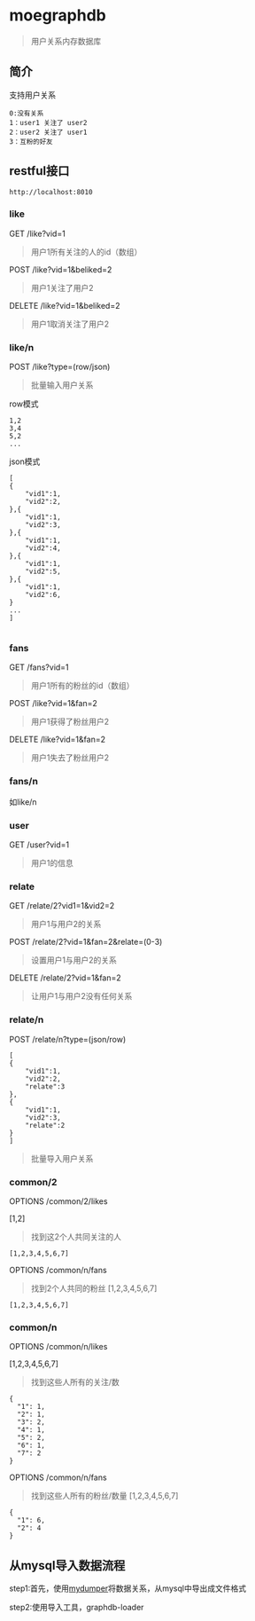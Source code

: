 # moegraphdb
>用户关系内存数据库 

## 简介

支持用户关系
```
0:没有关系
1：user1 关注了 user2
2：user2 关注了 user1
3：互粉的好友

```

## restful接口
```
http://localhost:8010
```
### like

GET /like?vid=1

>用户1所有关注的人的id（数组）

POST /like?vid=1&beliked=2

>用户1关注了用户2

DELETE /like?vid=1&beliked=2

>用户1取消关注了用户2
### like/n

POST /like?type=(row/json)
> 批量输入用户关系

row模式
``` 
1,2
3,4
5,2
...

```
json模式
``` 
[
{
	"vid1":1,
	"vid2":2,
},{
	"vid1":1,
	"vid2":3,
},{
	"vid1":1,
	"vid2":4,
},{
	"vid1":1,
	"vid2":5,
},{
	"vid1":1,
	"vid2":6,
}
...
]


```




### fans

GET /fans?vid=1

>用户1所有的粉丝的id（数组）

POST /like?vid=1&fan=2

>用户1获得了粉丝用户2

DELETE /like?vid=1&fan=2

>用户1失去了粉丝用户2

### fans/n

如like/n

### user

GET /user?vid=1

>用户1的信息


### relate
GET /relate/2?vid1=1&vid2=2

>用户1与用户2的关系

POST /relate/2?vid=1&fan=2&relate=(0-3)

>设置用户1与用户2的关系

DELETE /relate/2?vid=1&fan=2

>让用户1与用户2没有任何关系

### relate/n

POST /relate/n?type=(json/row)
```
[
{
	"vid1":1,
	"vid2":2,
	"relate":3
},
{
	"vid1":1,
	"vid2":3,
	"relate":2
}
]
```
>批量导入用户关系
### common/2


OPTIONS /common/2/likes

[1,2]
> 找到这2个人共同关注的人
```
[1,2,3,4,5,6,7]
```

OPTIONS /common/n/fans
> 找到2个人共同的粉丝
[1,2,3,4,5,6,7]

```
[1,2,3,4,5,6,7]
```

### common/n


OPTIONS /common/n/likes

[1,2,3,4,5,6,7]
> 找到这些人所有的关注/数
```
{
  "1": 1,
  "2": 1,
  "3": 2,
  "4": 1,
  "5": 2,
  "6": 1,
  "7": 2
}
```

OPTIONS /common/n/fans
> 找到这些人所有的粉丝/数量
[1,2,3,4,5,6,7]

```
{
  "1": 6,
  "2": 4
}
```
## 从mysql导入数据流程

step1:首先，使用[mydumper](https://github.com/maxbube/mydumper)将数据关系，从mysql中导出成文件格式

step2:使用导入工具，graphdb-loader